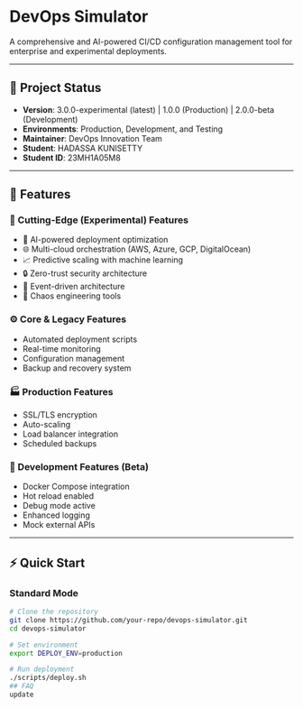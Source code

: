 # DevOps Simulator

A comprehensive and AI-powered CI/CD configuration management tool for enterprise and experimental deployments.

---

## 🧩 Project Status
- **Version**: 3.0.0-experimental (latest) | 1.0.0 (Production) | 2.0.0-beta (Development)
- **Environments**: Production, Development, and Testing
- **Maintainer**: DevOps Innovation Team
- **Student**: HADASSA KUNISETTY
- **Student ID**: 23MH1A05M8

---

## 🚀 Features

### 🧠 Cutting-Edge (Experimental) Features
- 🤖 AI-powered deployment optimization  
- 🌐 Multi-cloud orchestration (AWS, Azure, GCP, DigitalOcean)  
- 📈 Predictive scaling with machine learning  
- 🔒 Zero-trust security architecture  
- 🌊 Event-driven architecture  
- 🎯 Chaos engineering tools  

### ⚙️ Core & Legacy Features
- Automated deployment scripts  
- Real-time monitoring  
- Configuration management  
- Backup and recovery system  

### 🏭 Production Features
- SSL/TLS encryption  
- Auto-scaling  
- Load balancer integration  
- Scheduled backups  

### 🧪 Development Features (Beta)
- Docker Compose integration  
- Hot reload enabled  
- Debug mode active  
- Enhanced logging  
- Mock external APIs  

---

## ⚡ Quick Start

### Standard Mode
```bash
# Clone the repository
git clone https://github.com/your-repo/devops-simulator.git
cd devops-simulator

# Set environment
export DEPLOY_ENV=production

# Run deployment
./scripts/deploy.sh
## FAQ
update

